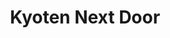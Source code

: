 ---
layout: place
title: "Kyoten Next Door"
permalink: /illinois/chicago/kyoten-next-door.html
stateAbbr: IL
stateName: Illinois
cityName: Chicago
seo:
  name: "Kyoten Next Door"
  type: Restaurant
  links: http://kyotenchicago.com/
description: "Kyoten Next Door serves delicious sushi in Chicago, Illinois. Try fresh Japanese dishes for a great dining experience. Available for, and dinner."
place_id: ChIJEds1-4bTD4gRjPBicSC6ugM
photos:
  - name: >-
      places/ChIJEds1-4bTD4gRjPBicSC6ugM/photos/AeeoHcLP1qMawt2ftxkzShBqaOJQK0ZTAZtsAPfJZW3ueyFuy7ug52VWxS6EhfbuLzxMF8s7-lGuf5FzU8Lw0ldVmVX9VaWfi2Ql_FV1b_fO-Y2GMSTlly8XmWvii5c1V2QhIl9P4KTE3ChORjPCRUY6POtWfZILmBac9Q16R4kQg9vrynmo_QF59fjUNhkGpP5bZ9u6iK2YQJYqCANW0fZJRjk0Ih5tNc-xeLb_DGfhgC5S02RgKRFvzzqZ49ZgSZ8OF5T1aOpCxc76nxTo-x2FtVdDrr72zxhGpoJTeN3CYqE3vg
    widthPx: 4032
    heightPx: 3024
    authorAttributions:
      - displayName: Kyoten Next Door
        uri: https://maps.google.com/maps/contrib/110849635159478586721
        photoUri: >-
          https://lh3.googleusercontent.com/a-/ALV-UjWgZ0-aX0_hXsRxAE9yJXnNbK3loU_lEO3GACjKLQTD6vKi5p0=s100-p-k-no-mo
    flagContentUri: >-
      https://www.google.com/local/imagery/report/?cb_client=maps_api_places.places_api&image_key=!1e10!2sAF1QipNnHaHA-6xOaMtFOuHaa-tu3jd-chXcAFUC9OrL&hl=en-US
    googleMapsUri: >-
      https://www.google.com/maps/place//data=!3m4!1e2!3m2!1sAF1QipNnHaHA-6xOaMtFOuHaa-tu3jd-chXcAFUC9OrL!2e10!4m2!3m1!1s0x880fd386fb35db11:0x3baba207162f08c
  - name: >-
      places/ChIJEds1-4bTD4gRjPBicSC6ugM/photos/AeeoHcKj9Ghqa-ZcVY4DGQzSc76bChSuMb_-8KcVZ-czMzUXsVZtHSR9_OywE350zTwDgl-0t1z2Qy37-AwZyTu_VACtcm9TvbcZoV5yXKuZRK980AO3hjpJJjaGtf1fIcelYnohOubW4eSxc6Alc1teUvK1dWFluW2pbJRp7lYdO2sII3B82VZB5NJeJHhuEmj7J9BBGiRuj9HOEAIrtg_kRhLAuKgXgzCn7hjtJNYvNIrEmQNHc6tkn2-tPibgDZwXXefp16aoIDyQlur8WOcgWy80sL20gSU3gkUOEN7ETd57Kw
    widthPx: 1631
    heightPx: 917
    authorAttributions:
      - displayName: Kyoten Next Door
        uri: https://maps.google.com/maps/contrib/110849635159478586721
        photoUri: >-
          https://lh3.googleusercontent.com/a-/ALV-UjWgZ0-aX0_hXsRxAE9yJXnNbK3loU_lEO3GACjKLQTD6vKi5p0=s100-p-k-no-mo
    flagContentUri: >-
      https://www.google.com/local/imagery/report/?cb_client=maps_api_places.places_api&image_key=!1e10!2sAF1QipN1mqUXVpNc9Py2IhB2hEzfxzeBCyttoLcw58ob&hl=en-US
    googleMapsUri: >-
      https://www.google.com/maps/place//data=!3m4!1e2!3m2!1sAF1QipN1mqUXVpNc9Py2IhB2hEzfxzeBCyttoLcw58ob!2e10!4m2!3m1!1s0x880fd386fb35db11:0x3baba207162f08c
  - name: >-
      places/ChIJEds1-4bTD4gRjPBicSC6ugM/photos/AeeoHcI1_mxxhsZtS6hKHXluw6WJtP_dZqQKeL_0puScnU8wxc6EkpLAPMHY-qQpyZRTM53lhZI_QwHJdKSCS7lTIdpT9P0CZRT4I7v2VeCm2NxQecl0J9LIX4n-vNmkfBxl4Sm_NlqTGLjUNEXfztlVuUulyFf7NnZwmCEsiH6yluBhLkcKP01-rJGrYZFtD7UpdUU1FBddYDB5H2HDRr2736g2fa3_To6yWmMq0YBqqPtlqWrI4RUQVSVpHfA62REaeKIqIt7IrHxHta9321Npvm1CZBnySrfGx68EeL4P0WxlEdsSQZ_6o0e3rXUUjMpH86NgeRKeAkQ98CVtbIPi9QIqxrZsI_YtHyydkTPZbZn4wKy-6qX_CiaY0wd42X3rZx-ncIfb5tQ5DQdHuqk7TNvH3dbxmRYWNGVTeOopPhe4SXN4
    widthPx: 4032
    heightPx: 3024
    authorAttributions:
      - displayName: Leon Voskov
        uri: https://maps.google.com/maps/contrib/106918233201501654263
        photoUri: >-
          https://lh3.googleusercontent.com/a-/ALV-UjVYMyD_Ixu-sIet91Pwk16hE0L9A6VUhlvf0W7ob-5mn4zJeSw=s100-p-k-no-mo
    flagContentUri: >-
      https://www.google.com/local/imagery/report/?cb_client=maps_api_places.places_api&image_key=!1e10!2sCIHM0ogKEICAgICzgfztvgE&hl=en-US
    googleMapsUri: >-
      https://www.google.com/maps/place//data=!3m4!1e2!3m2!1sCIHM0ogKEICAgICzgfztvgE!2e10!4m2!3m1!1s0x880fd386fb35db11:0x3baba207162f08c
  - name: >-
      places/ChIJEds1-4bTD4gRjPBicSC6ugM/photos/AeeoHcIp-HGo3TpQsWh8dCd-wHGPMtNZHhUO4QUv-b4ul4MVstWsRtpZHTd15FrM9R-VoHSkQPndrZBS6k8I-Z3I-IfT7ZUNETf0wVLo62WwFeyZpVF5zLhRrAW2q1jItU88PpuasnsM-fHTcu_m4k9YuEzFqWTUQn6ae3NwGbA8a6wBzfMZZ8FYQarFfraP0ym8TaRdrgCaP15DDwN93hrvT4YSLd8yde6Yap4QoqkTMMxT7MiF9gAj1QBDQJ0-hTWk8F1SJJyMXPDKhCEW50UPfX6nxYRVoPZ8RlIYra19bpfpdsEF4-HFYIhbxy_YV9pP2rzxmSbrH1XIE06MHlsXoYpiS88IFDec_PbXiZ1LonCy8oj0wXpsvx6OCvGXFVaGpkOAa3Z9qUNWSur508Onu0y0Oh8X_X7RcjfzgF8jVuQ
    widthPx: 4032
    heightPx: 3024
    authorAttributions:
      - displayName: Hong Phuc Nguyen (Meta7)
        uri: https://maps.google.com/maps/contrib/100811706167528190434
        photoUri: >-
          https://lh3.googleusercontent.com/a-/ALV-UjWGSrqjSHBBE9q0XUSa_rfudjP5vtTQ_kPMnwmDf9PeGjxxZE5o=s100-p-k-no-mo
    flagContentUri: >-
      https://www.google.com/local/imagery/report/?cb_client=maps_api_places.places_api&image_key=!1e10!2sCIHM0ogKEICAgIC1gJKGaA&hl=en-US
    googleMapsUri: >-
      https://www.google.com/maps/place//data=!3m4!1e2!3m2!1sCIHM0ogKEICAgIC1gJKGaA!2e10!4m2!3m1!1s0x880fd386fb35db11:0x3baba207162f08c
  - name: >-
      places/ChIJEds1-4bTD4gRjPBicSC6ugM/photos/AeeoHcL2Pdg-t7qfFTQ2ocnTNP7HVrB_spITK-xR9chLSN7JhIgWPv33gYx5jfIxkbt2sHvOesXMDIIIsoK6pYOkTIw_Ln7JFmT86-cGZ6mUNI8z70nMb6dF8Epfa0eeUOqIQvGeO0jRRYBH0u_i720K8X_cUEJTCVAujx0M_bYhBR6sPYE0b3qilX_fxsYVcm6GgUoVpDuoHs3T_6jlFK82j5GN_w4QhWYxOIqzqVmiNUhWDUqQr_WFx71mLzqkSyztlLa-SdfYiezIDI3JNRIdkGU08QQJeVbqfZYtG-h0pI6NBN1RfaJIYwpIH1MMNfLiiTUnptqYaslpkQDXOwCK5MgtF6Aq2SXGgTUyVfUx_yA54IrGzIFYJXJHfii8vSfWJksuu8jk8dZ3aGFVBhdv1KGXOvsRQ7oMo3AIUPom59epcJCZ
    widthPx: 3072
    heightPx: 4080
    authorAttributions:
      - displayName: Felipe Prada
        uri: https://maps.google.com/maps/contrib/107517371322072612881
        photoUri: >-
          https://lh3.googleusercontent.com/a-/ALV-UjUnWVqjwG9mW2mmLg0ldMuC0m4NJ6sGNaQ_lJxle3zg-CR4p2Y=s100-p-k-no-mo
    flagContentUri: >-
      https://www.google.com/local/imagery/report/?cb_client=maps_api_places.places_api&image_key=!1e10!2sCIHM0ogKEICAgIDPvPfUxgE&hl=en-US
    googleMapsUri: >-
      https://www.google.com/maps/place//data=!3m4!1e2!3m2!1sCIHM0ogKEICAgIDPvPfUxgE!2e10!4m2!3m1!1s0x880fd386fb35db11:0x3baba207162f08c
  - name: >-
      places/ChIJEds1-4bTD4gRjPBicSC6ugM/photos/AeeoHcJAUEq89wBY92_RMED2WTB7kTzV2LZ99iAqXPIsNOKjiUCS58fsgkCwQe7ADaIrDRmLQV0MELwjKgiH2GFQ3xiOg5MESB2ocnYG0nH0RBOoN75dEQpFkuS0GxZFqaYfgNTcvvQ4VtH023LlhotwsoBxy2s5EtG-gxTaFPCjUgzLV99oCN_nYrFIDUqwNWQxmlslIppkgxKRaHmQvBlXprdJqmmF9ylJrzCbUkiUuHpwV5yBRS5wJmXAzhb-h4p2ANUaCPqyukCkBeZUxJ8_vK2z5Rm_XCGiofcbgQFIfbnP_XRNAnBiOOqHYnf3rsuM77hyC-Qj8KVHc3oT_uusY4i_yWfTbZaRb1NdS7rv7NRpGCGA6CPPTdN2pGvrErc4_9xkfsna9egBYkdzCvMnYDLuUwPRF7Xk2fohucXxF95x9n4
    widthPx: 3831
    heightPx: 3831
    authorAttributions:
      - displayName: Pongpat Kitsanayothin
        uri: https://maps.google.com/maps/contrib/108910723851031918279
        photoUri: >-
          https://lh3.googleusercontent.com/a-/ALV-UjWdkTGQp5DDSJjNDgKCTtX1NwkPIRy6ZvFRxG3d_rHKOKVQNVsMlQ=s100-p-k-no-mo
    flagContentUri: >-
      https://www.google.com/local/imagery/report/?cb_client=maps_api_places.places_api&image_key=!1e10!2sCIHM0ogKEICAgID38aHLjAE&hl=en-US
    googleMapsUri: >-
      https://www.google.com/maps/place//data=!3m4!1e2!3m2!1sCIHM0ogKEICAgID38aHLjAE!2e10!4m2!3m1!1s0x880fd386fb35db11:0x3baba207162f08c
  - name: >-
      places/ChIJEds1-4bTD4gRjPBicSC6ugM/photos/AeeoHcKD4ZABPFbhwYB5PL6xWjZpE6QLqXxsvMDfjpGJVAQGq2DFROUfqFq_8JE3orooq5GUb3bZROMrpI9A305jC8ITdIds_5RoVJ7ylDbGGX8Z0teyBum0N77yLGoojHQ_l1O80R7jdENMrdz8z94UyFG34Gj-DudTByjQEn3hHQVzm0sVjltLFPTOcRl-DiuuI3BcD8tkVSAvMTuGSnNE2rSUiXH2wiyVDcEo8_cU938CSYSMTcJr1_o2Uwqq9EOAGE5frpSWWZCbMKT8cBoJO5fmJGUiKcsG0uwb8-THHSvUJF0l8yLqweyBJxl-t0E5ZEkx84DGocFRZcYIV6_OuojYiq6KPBV7jqlrrFDLNXMMSxGo2do0AF0ujtjcF6WNKBmpzdYL_Kd7VOCS6JXx58vHfiej_K1OOZSxb2a-hkw
    widthPx: 3024
    heightPx: 4032
    authorAttributions:
      - displayName: Leon Corbeille
        uri: https://maps.google.com/maps/contrib/116244058329639055232
        photoUri: >-
          https://lh3.googleusercontent.com/a/ACg8ocKtsSLfAUS6dtH3A_JoUF0l4wi6lCDBlcO5YdOBfncMC233ag=s100-p-k-no-mo
    flagContentUri: >-
      https://www.google.com/local/imagery/report/?cb_client=maps_api_places.places_api&image_key=!1e10!2sCIHM0ogKEICAgICHr-azQQ&hl=en-US
    googleMapsUri: >-
      https://www.google.com/maps/place//data=!3m4!1e2!3m2!1sCIHM0ogKEICAgICHr-azQQ!2e10!4m2!3m1!1s0x880fd386fb35db11:0x3baba207162f08c
  - name: >-
      places/ChIJEds1-4bTD4gRjPBicSC6ugM/photos/AeeoHcKO6vT5XkE2kKdGGF4neqAggki_G7eIlkvFhwItvXVVtM1qin3Hftuz1FeRz1Ud3isq_Qn6aXXLiBpGaLCVhiwxEwOdzQWSEquE-sFvEw7EOGvJBwVpVhGrVQNDD7VyhG4TzyG8dDBiAUjzNHJZeb4Nsahm3JzykNMUJYRp9BlZzFavK63cdCEwzfjuxfyT4DxYDHsZLTPLOQntYKoIsVN8vD5Ua-YhSuJ639yicrk6LSuyihJxzfJA44POOD5Mh2UIoi1kWTE9da0aDQPzQWJjEEPY7DYQbvc-znj1C_30-c0ppD4TFvl217SADIQcdo17H2WoS1QAbFiYSVXEQyRGWazzshhbN_NgDWJKhU4oJpBZr_4KxNoNdowrkj9D1czIDjm_SWG197W_Bh2kEzWKfhe5ZXkaHS_FuBcw-5M0uYI
    widthPx: 3072
    heightPx: 4080
    authorAttributions:
      - displayName: Felipe Prada
        uri: https://maps.google.com/maps/contrib/107517371322072612881
        photoUri: >-
          https://lh3.googleusercontent.com/a-/ALV-UjUnWVqjwG9mW2mmLg0ldMuC0m4NJ6sGNaQ_lJxle3zg-CR4p2Y=s100-p-k-no-mo
    flagContentUri: >-
      https://www.google.com/local/imagery/report/?cb_client=maps_api_places.places_api&image_key=!1e10!2sCIHM0ogKEICAgIDPvPfU-gE&hl=en-US
    googleMapsUri: >-
      https://www.google.com/maps/place//data=!3m4!1e2!3m2!1sCIHM0ogKEICAgIDPvPfU-gE!2e10!4m2!3m1!1s0x880fd386fb35db11:0x3baba207162f08c
  - name: >-
      places/ChIJEds1-4bTD4gRjPBicSC6ugM/photos/AeeoHcJN1Dww9d43swz1hH_SAZSt4F38lrzfrFhG5GTLy2WZMXZojXh8WtRhHpv-vhJ0kijMV7BUMCINM0lMMlv9-KNk5-rNZd7OK4EnOBEVN6YZyYzIcgCPMMnYuL3AhDIsBxM6xS41iruNM4RGRwfbkRJf6wVdHnaQuotZGngA204wqSR92X_xyui-ywFBkBgz05sMhpJUSo8z8EVjWzBMr8K6pI_X7UPOCzIvtARCExt3Mzf76FPqfruvEqTPAYtPEQGvwIH1oRzldSIuebSpmrzCXSoT5BWLztkVQN26WyStu9i4K6S8PtWacYgNv0wmgKf9GIMk5M46WYWtTwflnaPZHDENnE_K3lwgPkvxuPZ_AYsfSbx4Ng7XY5_TMtPwq6wLwAOy_vH0z5Vf-eaQ90LsLE37svHaS08KD0LnNLAHQlc
    widthPx: 3600
    heightPx: 4800
    authorAttributions:
      - displayName: Iza Noor
        uri: https://maps.google.com/maps/contrib/114190199608771385506
        photoUri: >-
          https://lh3.googleusercontent.com/a/ACg8ocIQnvfk8wqktaQvvzBff0sRUSIqWTS6wN6bzzA4YYzWmpMWaw=s100-p-k-no-mo
    flagContentUri: >-
      https://www.google.com/local/imagery/report/?cb_client=maps_api_places.places_api&image_key=!1e10!2sCIHM0ogKEICAgICDjcr09AE&hl=en-US
    googleMapsUri: >-
      https://www.google.com/maps/place//data=!3m4!1e2!3m2!1sCIHM0ogKEICAgICDjcr09AE!2e10!4m2!3m1!1s0x880fd386fb35db11:0x3baba207162f08c
  - name: >-
      places/ChIJEds1-4bTD4gRjPBicSC6ugM/photos/AeeoHcKM-_TThUoItlyCtYg3YDaHwjszkRLkPUiEsP0_gIv0sgv_iJiqPjcO9LTA9IBHCdgPv0PySuSWnr_3YazWay9FdERDHZ2oIEvqiZ8DJvLzYw1y6HuZM8z-VUK4Y3NFjoRdWyVk74rT5zDgO8H7wHYQ3t81SD6n0MLJKX8YmeBeV_EhJng47xEIoBkwOxwmfg2I3icDLpB1mBMjDdDUl6aNo98yw24JcKvMj01RmHWvX6YgcUW7oPdE3f9TVWu0d_C-Z7DyTgR7wpojM3KXbZs_NRRoYhZ0iPWc4NEB6eTjHy11pSYXFqCgb9jmoD-PmwVat8rb-fBELCWjUFiOt_gFUlyoRMk44DnetGAsUiFer2rTAZyqRElwBjdGtY2H0O8-Y8AHTNH7PbLYQt7aWLXOshI5G4zT4obcXXixbIbWYA
    widthPx: 2700
    heightPx: 4800
    authorAttributions:
      - displayName: Laura Chou
        uri: https://maps.google.com/maps/contrib/105650857233102761477
        photoUri: >-
          https://lh3.googleusercontent.com/a-/ALV-UjUKyTGqeUbne9IQ-1F3kbuNKBiKLJmABuLNjO8d3JwWDKvTugyx=s100-p-k-no-mo
    flagContentUri: >-
      https://www.google.com/local/imagery/report/?cb_client=maps_api_places.places_api&image_key=!1e10!2sCIHM0ogKEICAgIDXi8PcIA&hl=en-US
    googleMapsUri: >-
      https://www.google.com/maps/place//data=!3m4!1e2!3m2!1sCIHM0ogKEICAgIDXi8PcIA!2e10!4m2!3m1!1s0x880fd386fb35db11:0x3baba207162f08c
address: 2513 W Armitage Ave, Chicago, IL 60647, USA
street: 2513 W Armitage Ave
city: Chicago
state: IL
zip: '60647'
country: USA
neighborhood: Logan Square
latitude: '41.917450'
longitude: '-87.690334'
accessibility_options:
  wheelchairAccessibleEntrance: true
  wheelchairAccessibleRestroom: true
  wheelchairAccessibleSeating: true
business_status: OPERATIONAL
name: Kyoten Next Door
google_maps_links:
  directionsUri: >-
    https://www.google.com/maps/dir//''/data=!4m7!4m6!1m1!4e2!1m2!1m1!1s0x880fd386fb35db11:0x3baba207162f08c!3e0
  placeUri: https://maps.google.com/?cid=268731776285995148
  writeAReviewUri: >-
    https://www.google.com/maps/place//data=!4m3!3m2!1s0x880fd386fb35db11:0x3baba207162f08c!12e1
  reviewsUri: >-
    https://www.google.com/maps/place//data=!4m4!3m3!1s0x880fd386fb35db11:0x3baba207162f08c!9m1!1b1
  photosUri: >-
    https://www.google.com/maps/place//data=!4m3!3m2!1s0x880fd386fb35db11:0x3baba207162f08c!10e5
primary_type: Sushi Restaurant
opening_hours:
  regular: null
  current: null
secondary_opening_hours:
  regular:
    weekdayDescriptions: null
    type: null
  current:
    weekdayDescriptions: null
    type: null
phone: null
price_level: null
price_range: $100 &ndash; & up
rating: '5.0'
rating_count: 63
website: http://kyotenchicago.com/
reviews:
  - name: >-
      places/ChIJEds1-4bTD4gRjPBicSC6ugM/reviews/ChdDSUhNMG9nS0VJQ0FnSURYaThPY193RRAB
    relativePublishTimeDescription: 5 months ago
    rating: 5
    text:
      text: >-
        My first omakase ever did not disappoint, in fact it set the bar so
        incredibly high I fear if I try a different place it could never measure
        up. Our chef gave a background to each bite and even the sushi rice was
        incredible. The drink list was concise and reasonably priced. The vibe
        was upscale but comfortable for a not so upscale person (me). They even
        had Japanese toilets which if you’ve been in Japan ~~for 5 days 8 years
        ago~~ like me you’d really appreciate!
      languageCode: en
    originalText:
      text: >-
        My first omakase ever did not disappoint, in fact it set the bar so
        incredibly high I fear if I try a different place it could never measure
        up. Our chef gave a background to each bite and even the sushi rice was
        incredible. The drink list was concise and reasonably priced. The vibe
        was upscale but comfortable for a not so upscale person (me). They even
        had Japanese toilets which if you’ve been in Japan ~~for 5 days 8 years
        ago~~ like me you’d really appreciate!
      languageCode: en
    authorAttribution:
      displayName: Laura Chou
      uri: https://www.google.com/maps/contrib/105650857233102761477/reviews
      photoUri: >-
        https://lh3.googleusercontent.com/a-/ALV-UjUKyTGqeUbne9IQ-1F3kbuNKBiKLJmABuLNjO8d3JwWDKvTugyx=s128-c0x00000000-cc-rp-mo-ba3
    publishTime: '2024-10-31T03:19:45.069971Z'
    flagContentUri: >-
      https://www.google.com/local/review/rap/report?postId=ChdDSUhNMG9nS0VJQ0FnSURYaThPY193RRAB&d=17924085&t=1
    googleMapsUri: >-
      https://www.google.com/maps/reviews/data=!4m6!14m5!1m4!2m3!1sChdDSUhNMG9nS0VJQ0FnSURYaThPY193RRAB!2m1!1s0x880fd386fb35db11:0x3baba207162f08c
  - name: >-
      places/ChIJEds1-4bTD4gRjPBicSC6ugM/reviews/ChZDSUhNMG9nS0VJQ0FnSUMzX2J5SE9REAE
    relativePublishTimeDescription: 5 months ago
    rating: 5
    text:
      text: >-
        We had the most incredible experience at Kyōten! My husband surprised me
        for my birthday and it was one of the best nights we’ve had together.
        From the service, to the atmosphere, to the food- it was nothing short
        of amazing. Our chef made the experience personal as well, telling us a
        lot of history and facts behind each piece of the fish and where it was
        from. I can’t wait to go back!
      languageCode: en
    originalText:
      text: >-
        We had the most incredible experience at Kyōten! My husband surprised me
        for my birthday and it was one of the best nights we’ve had together.
        From the service, to the atmosphere, to the food- it was nothing short
        of amazing. Our chef made the experience personal as well, telling us a
        lot of history and facts behind each piece of the fish and where it was
        from. I can’t wait to go back!
      languageCode: en
    authorAttribution:
      displayName: Kayla Fuka
      uri: https://www.google.com/maps/contrib/105292011596909422538/reviews
      photoUri: >-
        https://lh3.googleusercontent.com/a-/ALV-UjWQIre4TddqFLPcxFojZCQjZ8vJSi5vlNmKrQVDZRdIwW3vDgoW=s128-c0x00000000-cc-rp-mo-ba3
    publishTime: '2024-11-08T12:40:22.035010Z'
    flagContentUri: >-
      https://www.google.com/local/review/rap/report?postId=ChZDSUhNMG9nS0VJQ0FnSUMzX2J5SE9REAE&d=17924085&t=1
    googleMapsUri: >-
      https://www.google.com/maps/reviews/data=!4m6!14m5!1m4!2m3!1sChZDSUhNMG9nS0VJQ0FnSUMzX2J5SE9REAE!2m1!1s0x880fd386fb35db11:0x3baba207162f08c
  - name: >-
      places/ChIJEds1-4bTD4gRjPBicSC6ugM/reviews/ChZDSUhNMG9nS0VJQ0FnSUN6Z2Z6dFhnEAE
    relativePublishTimeDescription: 10 months ago
    rating: 5
    text:
      text: >-
        We really loved our experience here and had some of the best cuts of
        fish we’ve ever had. They can adjust the rice and wasabi levels per your
        liking and really focus on the flavors of each individual piece. This
        was one of our first omakase experiences and we were pretty impressed.
        While nearly everything was wonderful, 2 of the 16 courses fell short
        for us. If you’re not a fan of Uni, I would strongly recommend skipping
        it. While we finished our serving, it’s not a taste I ever want to
        experience again and my only focus was trying to get the terrible taste
        out of my mouth to move on the more delicious fish. The final dish which
        was a corn and maple style custard really didn’t end the dinner on a
        high note. Service was wonderful and overall a very enjoyable experience
        that is great for special occasions!
      languageCode: en
    originalText:
      text: >-
        We really loved our experience here and had some of the best cuts of
        fish we’ve ever had. They can adjust the rice and wasabi levels per your
        liking and really focus on the flavors of each individual piece. This
        was one of our first omakase experiences and we were pretty impressed.
        While nearly everything was wonderful, 2 of the 16 courses fell short
        for us. If you’re not a fan of Uni, I would strongly recommend skipping
        it. While we finished our serving, it’s not a taste I ever want to
        experience again and my only focus was trying to get the terrible taste
        out of my mouth to move on the more delicious fish. The final dish which
        was a corn and maple style custard really didn’t end the dinner on a
        high note. Service was wonderful and overall a very enjoyable experience
        that is great for special occasions!
      languageCode: en
    authorAttribution:
      displayName: Leon Voskov
      uri: https://www.google.com/maps/contrib/106918233201501654263/reviews
      photoUri: >-
        https://lh3.googleusercontent.com/a-/ALV-UjVYMyD_Ixu-sIet91Pwk16hE0L9A6VUhlvf0W7ob-5mn4zJeSw=s128-c0x00000000-cc-rp-mo-ba6
    publishTime: '2024-06-02T13:28:47.512443Z'
    flagContentUri: >-
      https://www.google.com/local/review/rap/report?postId=ChZDSUhNMG9nS0VJQ0FnSUN6Z2Z6dFhnEAE&d=17924085&t=1
    googleMapsUri: >-
      https://www.google.com/maps/reviews/data=!4m6!14m5!1m4!2m3!1sChZDSUhNMG9nS0VJQ0FnSUN6Z2Z6dFhnEAE!2m1!1s0x880fd386fb35db11:0x3baba207162f08c
  - name: >-
      places/ChIJEds1-4bTD4gRjPBicSC6ugM/reviews/ChdDSUhNMG9nS0VJQ0FnSUQzOGFITDFBRRAB
    relativePublishTimeDescription: 4 months ago
    rating: 5
    text:
      text: >-
        I was close to giving up on omakase in Chicago, but this place changed
        my mind. Easily the best sushi in town. The hotate and gindara are
        absolutely incredible. I’ll definitely be back.
      languageCode: en
    originalText:
      text: >-
        I was close to giving up on omakase in Chicago, but this place changed
        my mind. Easily the best sushi in town. The hotate and gindara are
        absolutely incredible. I’ll definitely be back.
      languageCode: en
    authorAttribution:
      displayName: Pongpat Kitsanayothin
      uri: https://www.google.com/maps/contrib/108910723851031918279/reviews
      photoUri: >-
        https://lh3.googleusercontent.com/a-/ALV-UjWdkTGQp5DDSJjNDgKCTtX1NwkPIRy6ZvFRxG3d_rHKOKVQNVsMlQ=s128-c0x00000000-cc-rp-mo
    publishTime: '2024-11-16T04:30:25.960891Z'
    flagContentUri: >-
      https://www.google.com/local/review/rap/report?postId=ChdDSUhNMG9nS0VJQ0FnSUQzOGFITDFBRRAB&d=17924085&t=1
    googleMapsUri: >-
      https://www.google.com/maps/reviews/data=!4m6!14m5!1m4!2m3!1sChdDSUhNMG9nS0VJQ0FnSUQzOGFITDFBRRAB!2m1!1s0x880fd386fb35db11:0x3baba207162f08c
  - name: >-
      places/ChIJEds1-4bTD4gRjPBicSC6ugM/reviews/ChZDSUhNMG9nS0VJQ0FnSUNIci1hemZnEAE
    relativePublishTimeDescription: 7 months ago
    rating: 5
    text:
      text: >-
        Went here for a date night and it was excellent. The quality and
        quantity of food was appropriate for the price point and the food was
        excellent. Another highlight was the sake. They had a great selection
        that paired with the food and the server was very knowledgeable and
        helpful. Overall if you want a laid back omakase with quality food, go
        here
      languageCode: en
    originalText:
      text: >-
        Went here for a date night and it was excellent. The quality and
        quantity of food was appropriate for the price point and the food was
        excellent. Another highlight was the sake. They had a great selection
        that paired with the food and the server was very knowledgeable and
        helpful. Overall if you want a laid back omakase with quality food, go
        here
      languageCode: en
    authorAttribution:
      displayName: Leon Corbeille
      uri: https://www.google.com/maps/contrib/116244058329639055232/reviews
      photoUri: >-
        https://lh3.googleusercontent.com/a/ACg8ocKtsSLfAUS6dtH3A_JoUF0l4wi6lCDBlcO5YdOBfncMC233ag=s128-c0x00000000-cc-rp-mo-ba3
    publishTime: '2024-09-10T11:07:22.389569Z'
    flagContentUri: >-
      https://www.google.com/local/review/rap/report?postId=ChZDSUhNMG9nS0VJQ0FnSUNIci1hemZnEAE&d=17924085&t=1
    googleMapsUri: >-
      https://www.google.com/maps/reviews/data=!4m6!14m5!1m4!2m3!1sChZDSUhNMG9nS0VJQ0FnSUNIci1hemZnEAE!2m1!1s0x880fd386fb35db11:0x3baba207162f08c
parking_options: null
payment_options:
  acceptsCreditCards: true
  acceptsDebitCards: true
  acceptsCashOnly: false
allow_dogs: null
curbside_pickup: false
delivery: false
dine_in: true
good_for_children: false
good_for_groups: null
good_for_sports: false
live_music: false
menu_for_children: false
outdoor_seating: false
reservable: true
restroom: true
serves_beer: null
serves_breakfast: null
serves_brunch: null
serves_cocktails: null
serves_coffee: false
serves_dinner: true
serves_dessert: true
serves_lunch: null
serves_vegetarian_food: null
serves_wine: true
takeout: false
summary: null

---